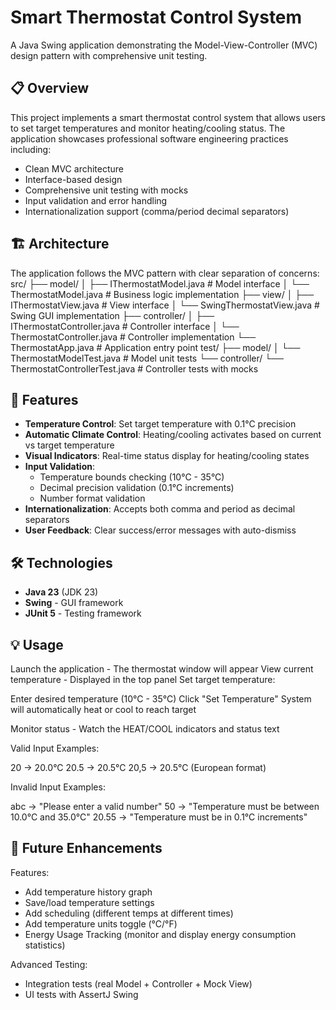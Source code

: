 # Smart Thermostat Control System

A Java Swing application demonstrating the Model-View-Controller (MVC) design pattern with comprehensive unit testing.

## 📋 Overview

This project implements a smart thermostat control system that allows users to set target temperatures and monitor heating/cooling status. The application showcases professional software engineering practices including:

- Clean MVC architecture
- Interface-based design
- Comprehensive unit testing with mocks
- Input validation and error handling
- Internationalization support (comma/period decimal separators)

## 🏗️ Architecture

The application follows the MVC pattern with clear separation of concerns:
src/
├── model/
│   ├── IThermostatModel.java      # Model interface
│   └── ThermostatModel.java       # Business logic implementation
├── view/
│   ├── IThermostatView.java       # View interface
│   └── SwingThermostatView.java   # Swing GUI implementation
├── controller/
│   ├── IThermostatController.java # Controller interface
│   └── ThermostatController.java  # Controller implementation
└── ThermostatApp.java             # Application entry point
test/
├── model/
│   └── ThermostatModelTest.java   # Model unit tests
└── controller/
└── ThermostatControllerTest.java # Controller tests with mocks

## 🚀 Features

- **Temperature Control**: Set target temperature with 0.1°C precision
- **Automatic Climate Control**: Heating/cooling activates based on current vs target temperature
- **Visual Indicators**: Real-time status display for heating/cooling states
- **Input Validation**: 
  - Temperature bounds checking (10°C - 35°C)
  - Decimal precision validation (0.1°C increments)
  - Number format validation
- **Internationalization**: Accepts both comma and period as decimal separators
- **User Feedback**: Clear success/error messages with auto-dismiss

## 🛠️ Technologies

- **Java 23** (JDK 23)
- **Swing** - GUI framework
- **JUnit 5** - Testing framework

## 💡 Usage

Launch the application - The thermostat window will appear
View current temperature - Displayed in the top panel
Set target temperature:

Enter desired temperature (10°C - 35°C)
Click "Set Temperature"
System will automatically heat or cool to reach target

Monitor status - Watch the HEAT/COOL indicators and status text

Valid Input Examples:

20 → 20.0°C
20.5 → 20.5°C
20,5 → 20.5°C (European format)

Invalid Input Examples:

abc → "Please enter a valid number"
50 → "Temperature must be between 10.0°C and 35.0°C"
20.55 → "Temperature must be in 0.1°C increments"

## 🔮 Future Enhancements

Features:
- Add temperature history graph
- Save/load temperature settings
- Add scheduling (different temps at different times)
- Add temperature units toggle (°C/°F)
- Energy Usage Tracking (monitor and display energy consumption statistics)

Advanced Testing:
- Integration tests (real Model + Controller + Mock View)
- UI tests with AssertJ Swing
